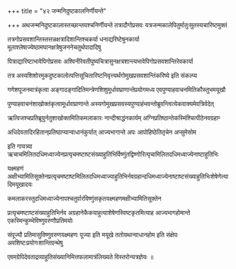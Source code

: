 +++
title = "४२ जन्मनिदुष्टकालनिर्णीयन्ते"

+++
अथजन्मनिदुष्टकालास्तच्छान्तयश्चनिर्णीयन्ते तत्रादौगोप्रसवः यत्रजन्मकालेपितुर्मातुःसुतस्यचारिष्टमुक्तं

तत्रगोप्रसवशान्तिस्तत्तन्नक्षत्रादिशान्तिश्चकर्या धनाद्यरिष्टेषुनकार्या मूलाश्लेषाज्येष्ठामघानक्षत्रेषुजननेचतुर्थपादादिषु

पित्राद्यारिष्टाभावेपिगोप्रसवः अश्विनीरेवतीपुष्यचित्रासुनक्षत्रशान्त्यभावेपिगोप्रसवशान्तिरेवकार्या

तत्र अस्यशिशोरमुकदुष्टकालोत्पत्तिसूचितारिष्टनिवृत्त्यर्थंगोमुखप्रसवशान्तिंकरिष्ये इति संकल्प्य

गणेशपूजनमात्रंकृत्वा अङ्गादङ्गादितिमन्त्रेणशिशुमूर्धावघ्राणान्तेप्रयोगमध्य एवपुण्याहवाचनमितिकौस्तुभमयूखौ

पुण्याहवाचनंशाखोक्तंकृत्वामूर्धावघ्राणान्ते अस्यगोमुखप्रसवस्यपुण्याहंभवन्तोब्रुवन्त्वित्येकवाक्यमेवत्रिर्वदेत्

ऋत्विजश्चप्रतिब्रूयुर्नतुशाखोक्तमितिकमलाकारः नान्दीश्राद्धंनकार्यम् अग्निप्रतिष्ठान्तेकस्मिंश्चित्पीठेनवग्रहान्‍

अधिदेवतादिरहितान्‌प्रतिष्ठाप्यान्वाधानंकुर्यात् आज्यभागान्ते अपः आपोहिष्ठेतितृचेन अप्सुमेसोम

इति गायत्र्या ऋचाचमिलितदधिमध्वाज्येनप्रत्यृचमष्टाष्टसंख्याहुतिभिर्विष्णुंतद्विष्णोरित्यृचामिलितदधिमध्वाज्येनाष्टाहुतिभिः

यक्ष्महणं अक्षीभ्यामितिसूक्तेनप्रत्यृचमष्टाष्टमिलितदधिमध्वाज्याहुतिभिर्नवग्रहान्दधिमध्वाज्येनाष्टाष्टसंख्याहुतिभिःशेषेणेत्यादिमयूखादयः

कमलाकरस्तुदधिमध्वाज्येनापश्चतुर्वारंविष्णुंसकृतयक्ष्महणमक्षीभ्यामितिसूक्तेन

प्रत्यृचमष्टाष्टसंख्याहुतिभिर्नव अग्रहानेकैकयाहुत्याशेषेणस्विष्टकृतमित्याह आज्यभागहोमान्ते एकस्मिन्कुम्भेविष्णुवरुणौप्रतिमयोः

संपूज्यौ प्रतिमासुविष्णुवरुणयक्ष्महणः पूज्या इति मयूखे ततोयथान्वाधानहोम इति संक्षेपः अवशिष्टःप्रयोगःशान्तिग्रन्थेषु

एवमग्रेपिदेवताद्रव्याहुतिसंख्यानिमित्तफलामात्रंलिख्यते विस्तरोन्यत्रज्ञेयः ॥
